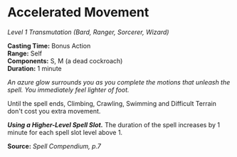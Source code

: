 # Accelerated Movement
*Level 1 Transmutation (Bard, Ranger, Sorcerer, Wizard)*

**Casting Time:** Bonus Action  
**Range:** Self  
**Components:** S, M (a dead cockroach)  
**Duration:** 1 minute

*An azure glow surrounds you as you complete the motions that unleash the spell. You immediately feel lighter of foot.*

Until the spell ends, Climbing, Crawling, Swimming and Difficult Terrain don't cost you extra movement.

***Using a Higher-Level Spell Slot.*** The duration of the spell increases by 1 minute for each spell slot level above 1.

**Source:** *Spell Compendium, p.7*
